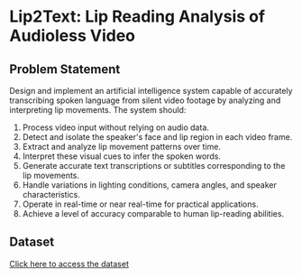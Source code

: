 # **Lip2Text: Lip Reading Analysis of Audioless Video**

## Problem Statement  
Design and implement an artificial intelligence system capable of accurately transcribing spoken language from silent video footage by analyzing and interpreting lip movements. The system should:

1. Process video input without relying on audio data.  
2. Detect and isolate the speaker's face and lip region in each video frame.  
3. Extract and analyze lip movement patterns over time.  
4. Interpret these visual cues to infer the spoken words.  
5. Generate accurate text transcriptions or subtitles corresponding to the lip movements.  
6. Handle variations in lighting conditions, camera angles, and speaker characteristics.  
7. Operate in real-time or near real-time for practical applications.  
8. Achieve a level of accuracy comparable to human lip-reading abilities.

## Dataset  
[Click here to access the dataset](https://drive.google.com/drive/folders/1kTHPTFt0TVk2ZUV0aR0oSoV_n_kMu3Wu?usp=drive_link)

